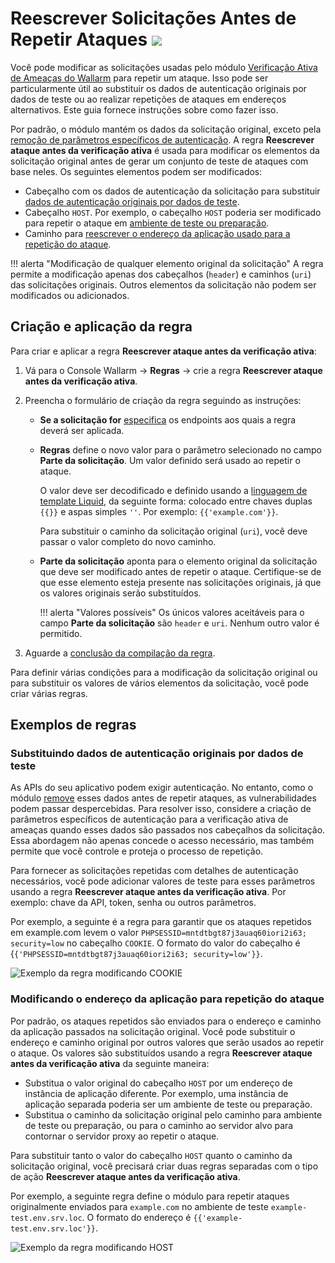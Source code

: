 # Reescrever Solicitações Antes de Repetir Ataques <a href="../../../about-wallarm/subscription-plans/#subscription-plans"><img src="../../../images/api-security-tag.svg" style="border: none;"></a>

Você pode modificar as solicitações usadas pelo módulo [Verificação Ativa de Ameaças do Wallarm](overview.md) para repetir um ataque. Isso pode ser particularmente útil ao substituir os dados de autenticação originais por dados de teste ou ao realizar repetições de ataques em endereços alternativos. Este guia fornece instruções sobre como fazer isso.

Por padrão, o módulo mantém os dados da solicitação original, exceto pela [remoção de parâmetros específicos de autenticação](overview.md#test-request-security). A regra **Reescrever ataque antes da verificação ativa** é usada para modificar os elementos da solicitação original antes de gerar um conjunto de teste de ataques com base neles. Os seguintes elementos podem ser modificados:

* Cabeçalho com os dados de autenticação da solicitação para substituir [dados de autenticação originais por dados de teste](#replacing-original-authentication-data-with-test-data).
* Cabeçalho `HOST`. Por exemplo, o cabeçalho `HOST` poderia ser modificado para repetir o ataque em [ambiente de teste ou preparação](#modifying-the-application-address-for-attack-replaying).
* Caminho para [reescrever o endereço da aplicação usado para a repetição do ataque](#modifying-the-application-address-for-attack-replaying).

!!! alerta "Modificação de qualquer elemento original da solicitação"
    A regra permite a modificação apenas dos cabeçalhos (`header`) e caminhos (`uri`) das solicitações originais. Outros elementos da solicitação não podem ser modificados ou adicionados.

## Criação e aplicação da regra

Para criar e aplicar a regra **Reescrever ataque antes da verificação ativa**:

1. Vá para o Console Wallarm → **Regras** → crie a regra **Reescrever ataque antes da verificação ativa**.
1. Preencha o formulário de criação da regra seguindo as instruções:

      * **Se a solicitação for** [especifica](../../user-guides/rules/add-rule.md#branch-description) os endpoints aos quais a regra deverá ser aplicada.
      * **Regras** define o novo valor para o parâmetro selecionado no campo **Parte da solicitação**. Um valor definido será usado ao repetir o ataque.

        O valor deve ser decodificado e definido usando a [linguagem de template Liquid](https://shopify.github.io/liquid/), da seguinte forma: colocado entre chaves duplas `{{}}` e aspas simples `''`. Por exemplo: `{{'example.com'}}`.

        Para substituir o caminho da solicitação original (`uri`), você deve passar o valor completo do novo caminho.

      * **Parte da solicitação** aponta para o elemento original da solicitação que deve ser modificado antes de repetir o ataque. Certifique-se de que esse elemento esteja presente nas solicitações originais, já que os valores originais serão substituídos.

        !!! alerta "Valores possíveis"
            Os únicos valores aceitáveis para o campo **Parte da solicitação** são `header` e `uri`. Nenhum outro valor é permitido.

1. Aguarde a [conclusão da compilação da regra](../../user-guides/rules/compiling.md).

Para definir várias condições para a modificação da solicitação original ou para substituir os valores de vários elementos da solicitação, você pode criar várias regras.

## Exemplos de regras

### Substituindo dados de autenticação originais por dados de teste

As APIs do seu aplicativo podem exigir autenticação. No entanto, como o módulo [remove](overview.md#test-request-security) esses dados antes de repetir ataques, as vulnerabilidades podem passar despercebidas. Para resolver isso, considere a criação de parâmetros específicos de autenticação para a verificação ativa de ameaças quando esses dados são passados nos cabeçalhos da solicitação. Essa abordagem não apenas concede o acesso necessário, mas também permite que você controle e proteja o processo de repetição.

Para fornecer as solicitações repetidas com detalhes de autenticação necessários, você pode adicionar valores de teste para esses parâmetros usando a regra **Reescrever ataque antes da verificação ativa**. Por exemplo: chave da API, token, senha ou outros parâmetros.

Por exemplo, a seguinte é a regra para garantir que os ataques repetidos em example.com levem o valor `PHPSESSID=mntdtbgt87j3auaq60iori2i63; security=low` no cabeçalho `COOKIE`. O formato do valor do cabeçalho é {`{'PHPSESSID=mntdtbgt87j3auaq60iori2i63; security=low'}}`.

![Exemplo da regra modificando COOKIE](../../images/user-guides/rules/rewrite-request-example-cookie.png)

### Modificando o endereço da aplicação para repetição do ataque

Por padrão, os ataques repetidos são enviados para o endereço e caminho da aplicação passados na solicitação original. Você pode substituir o endereço e caminho original por outros valores que serão usados ao repetir o ataque. Os valores são substituídos usando a regra **Reescrever ataque antes da verificação ativa** da seguinte maneira:

* Substitua o valor original do cabeçalho `HOST` por um endereço de instância de aplicação diferente. Por exemplo, uma instância de aplicação separada poderia ser um ambiente de teste ou preparação.
* Substitua o caminho da solicitação original pelo caminho para ambiente de teste ou preparação, ou para o caminho ao servidor alvo para contornar o servidor proxy ao repetir o ataque.

Para substituir tanto o valor do cabeçalho `HOST` quanto o caminho da solicitação original, você precisará criar duas regras separadas com o tipo de ação **Reescrever ataque antes da verificação ativa**.

Por exemplo, a seguinte regra define o módulo para repetir ataques originalmente enviados para `example.com` no ambiente de teste `example-test.env.srv.loc`. O formato do endereço é `{{'example-test.env.srv.loc'}}`.

![Exemplo da regra modificando HOST](../../images/user-guides/rules/rewrite-request-example-host.png)

